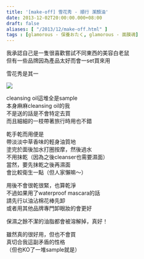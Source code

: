 ```yaml
---
title: '[make-off] 雪花秀 - 順行 潔顏油'
date: 2013-12-02T20:00:00.000+08:00
draft: false
aliases: [ "/2013/12/make-off.html" ]
tags : [glamorous - 保養おたく, glamorous - 面膜魂]
---
```


我承認自己是一隻很喜歡嘗試不同東西的美容白老鼠   
但有一些品牌因為產品太好而會一set買來用  
  
雪花秀是其一    

![](/images/sulwhasoomakeoff.jpg)

cleansing oil這堆全是sample  
本身麻麻cleansing oil的我   
不是送的話是不會特定去買  
而且細細的一枝帶著旅行時用也不錯    
  
乾手乾而用便是  
帶淡淡中草香味的輕身油質地   
塗完於面後加水打圈按摩，然後過水  
不用抹乾（因為之後cleanser也需要濕面）  
當然，要先抹乾之後再濕面  
會比較衛生一點（但人家懶嘛～）  
  
用後不會很乾很緊，也算乾淨  
不過如果用了waterproof mascara的話   
請先行以油沾棉花棒先卸  
或者用其他品牌專門卸眼妝的會更好   
  
保濕之餘不潔的油脂都會被溶解掉，真好！  
  
雖然真的很好用，但也不會買  
真切合我這副矛盾的性格  
（但也KO了一堆sample就是）
